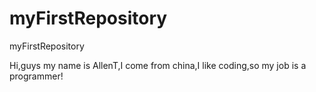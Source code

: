 # myFirstRepository
myFirstRepository

Hi,guys
  my name is AllenT,I come from china,I like coding,so my job is a programmer!
